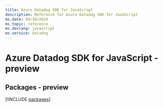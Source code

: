 ```yaml
---
title: Azure Datadog SDK for JavaScript
description: Reference for Azure Datadog SDK for JavaScript
ms.date: 04/30/2024
ms.topic: reference
ms.devlang: javascript
ms.service: datadog
---
```

# Azure Datadog SDK for JavaScript - preview
## Packages - preview
[!INCLUDE [packages](datadog-index.md)]
